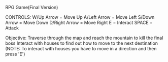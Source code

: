 RPG Game(Final Version)

CONTROLS:
W/Up Arrow = Move Up
A/Left Arrow = Move Left
S/Down Arrow = Move Down
D/Right Arrow = Move Right
E = Interact
SPACE = Attack

Objective:
Traverse through the map and reach the mountain to kill the final boss
Interact with houses to find out how to move to the next destination
(NOTE: To interact with houses you have to move in a direction and then press 'E')
